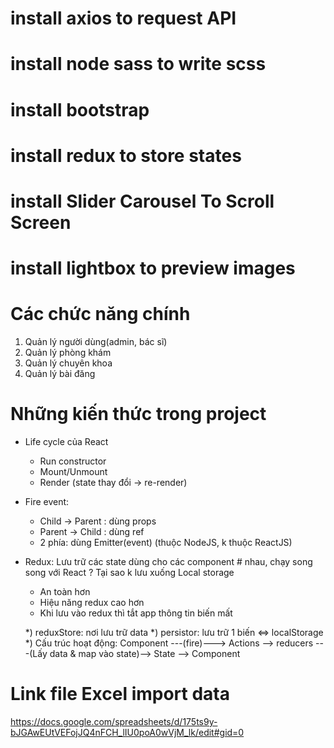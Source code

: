 # install axios to request API
# install node sass to write scss
# install bootstrap
# install redux to store states
# install Slider Carousel To Scroll Screen
# install lightbox to preview images

# Các chức năng chính
1. Quản lý người dùng(admin, bác sĩ)
2. Quản lý phòng khám
3. Quản lý chuyên khoa
4. Quản lý bài đăng

# Những kiến thức trong project
- Life cycle của React 
    + Run constructor
    + Mount/Unmount
    + Render (state thay đổi -> re-render)

- Fire event:
    + Child -> Parent : dùng props
    + Parent -> Child : dùng ref
    + 2 phía: dùng Emitter(event) (thuộc NodeJS, k thuộc ReactJS)

- Redux: Lưu trữ các state dùng cho các component # nhau, chạy song song với React
? Tại sao k lưu xuống Local storage
    + An toàn hơn
    + Hiệu năng redux cao hơn
    + Khi lưu vào redux thì tắt app thông tin biến mất
    
    *) reduxStore: nơi lưu trữ data
    *) persistor: lưu trữ 1 biến <=> localStorage
    *) Cấu trúc hoạt động:
    Component ---(fire)---> Actions --> reducers ---(Lấy data & map vào state)--> State --> Component

# Link file Excel import data
https://docs.google.com/spreadsheets/d/175ts9y-bJGAwEUtVEFojJQ4nFCH_lIU0poA0wVjM_lk/edit#gid=0